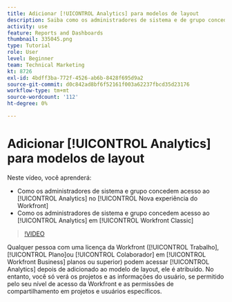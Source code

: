 ```yaml
---
title: Adicionar [!UICONTROL Analytics] para modelos de layout
description: Saiba como os administradores de sistema e de grupo concedem acesso ao Analytics na nova experiência do Workfront e em [!DNL  Workfront] Clássico.
activity: use
feature: Reports and Dashboards
thumbnail: 335045.png
type: Tutorial
role: User
level: Beginner
team: Technical Marketing
kt: 8726
exl-id: 4bdff3ba-772f-4526-ab6b-8428f695d9a2
source-git-commit: d0c842ad8bf6f52161f003a62237fbcd35d23176
workflow-type: tm+mt
source-wordcount: '112'
ht-degree: 0%

---
```


# Adicionar [!UICONTROL Analytics] para modelos de layout

Neste vídeo, você aprenderá:

* Como os administradores de sistema e grupo concedem acesso ao [!UICONTROL Analytics] no [!UICONTROL Nova experiência do Workfront]
* Como os administradores de sistema e grupo concedem acesso ao [!UICONTROL Analytics] em [!UICONTROL Workfront Classic]

>[!VIDEO](https://video.tv.adobe.com/v/335045/?quality=12)

Qualquer pessoa com uma licença da Workfront ([!UICONTROL Trabalho], [!UICONTROL Plano]ou [!UICONTROL Colaborador] em [!UICONTROL Workfront Business] planos ou superior) podem acessar [!UICONTROL Analytics] depois de adicionado ao modelo de layout, ele é atribuído. No entanto, você só verá os projetos e as informações do usuário, se permitido pelo seu nível de acesso da Workfront e as permissões de compartilhamento em projetos e usuários específicos.
